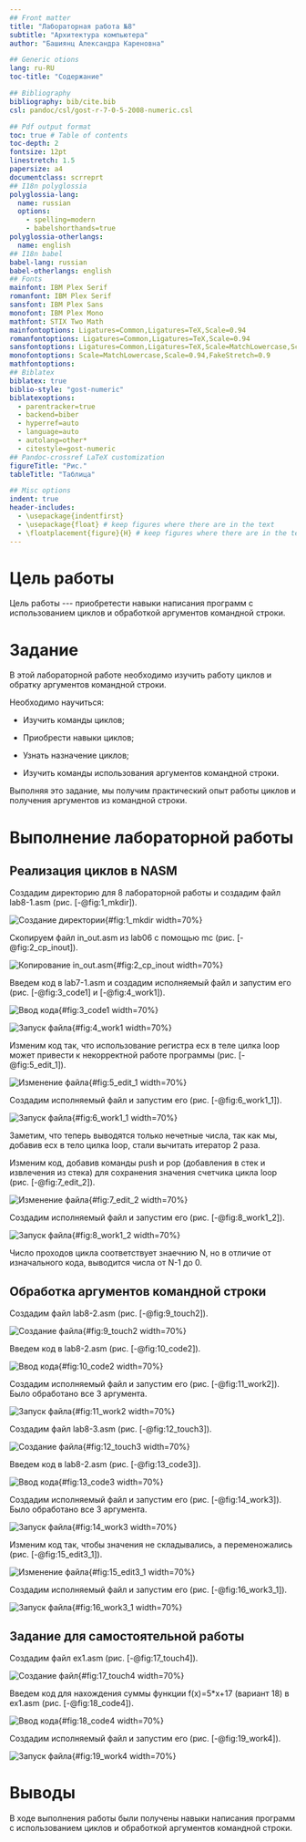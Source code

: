 ```yaml
---
## Front matter
title: "Лабораторная работа №8"
subtitle: "Архитектура компьютера"
author: "Башиянц Александра Кареновна"

## Generic otions
lang: ru-RU
toc-title: "Содержание"

## Bibliography
bibliography: bib/cite.bib
csl: pandoc/csl/gost-r-7-0-5-2008-numeric.csl

## Pdf output format
toc: true # Table of contents
toc-depth: 2
fontsize: 12pt
linestretch: 1.5
papersize: a4
documentclass: scrreprt
## I18n polyglossia
polyglossia-lang:
  name: russian
  options:
	- spelling=modern
	- babelshorthands=true
polyglossia-otherlangs:
  name: english
## I18n babel
babel-lang: russian
babel-otherlangs: english
## Fonts
mainfont: IBM Plex Serif
romanfont: IBM Plex Serif
sansfont: IBM Plex Sans
monofont: IBM Plex Mono
mathfont: STIX Two Math
mainfontoptions: Ligatures=Common,Ligatures=TeX,Scale=0.94
romanfontoptions: Ligatures=Common,Ligatures=TeX,Scale=0.94
sansfontoptions: Ligatures=Common,Ligatures=TeX,Scale=MatchLowercase,Scale=0.94
monofontoptions: Scale=MatchLowercase,Scale=0.94,FakeStretch=0.9
mathfontoptions:
## Biblatex
biblatex: true
biblio-style: "gost-numeric"
biblatexoptions:
  - parentracker=true
  - backend=biber
  - hyperref=auto
  - language=auto
  - autolang=other*
  - citestyle=gost-numeric
## Pandoc-crossref LaTeX customization
figureTitle: "Рис."
tableTitle: "Таблица"

## Misc options
indent: true
header-includes:
  - \usepackage{indentfirst}
  - \usepackage{float} # keep figures where there are in the text
  - \floatplacement{figure}{H} # keep figures where there are in the text
---
```


# Цель работы

Цель работы --- приобретести навыки написания программ с использованием циклов и обработкой
аргументов командной строки.


# Задание

В этой лабораторной работе необходимо изучить работу циклов и обратку аргументов командной строки.

Необходимо научиться:

* Изучить команды циклов;

* Приобрести навыки циклов;

* Узнать назначение циклов;

* Изучить команды использования аргументов командной строки.

Выполняя это задание, мы получим практический опыт работы циклов и получения аргументов из командной строки.



# Выполнение лабораторной работы

## Реализация циклов в NASM

Создадим директорию для 8 лабораторной работы и создадим файл lab8-1.asm (рис. [-@fig:1_mkdir]).

![Создание директории](image/1_mkdir.png){#fig:1_mkdir width=70%}

Скопируем файл in_out.asm из lab06 с помощью mc (рис. [-@fig:2_cp_inout]).

![Копирование in_out.asm](image/2_cp_inout.png){#fig:2_cp_inout width=70%}

Введем код в lab7-1.asm и создадим исполняемый файл и запустим его (рис. [-@fig:3_code1] и [-@fig:4_work1]).

![Ввод кода](image/3_code1.png){#fig:3_code1 width=70%}

![Запуск файла](image/4_work1.png){#fig:4_work1 width=70%}

Изменим код так, что использование регистра ecx в теле цилка loop может привести к некорректной работе программы (рис. [-@fig:5_edit_1]).

![Изменение файла](image/5_edit_1.png){#fig:5_edit_1 width=70%}

Создадим исполняемый файл и запустим его (рис. [-@fig:6_work1_1]).

![Запуск файла](image/6_work1_1.png){#fig:6_work1_1 width=70%}

Заметим, что теперь выводятся только нечетные числа, так как мы, добавив ecx в тело цилка loop, стали вычитать итератор 2 раза.

Изменим код, добавив команды push и pop (добавления в стек и извлечения из стека) для сохранения значения счетчика цикла loop (рис. [-@fig:7_edit_2]).

![Изменение файла](image/7_edit_2.png){#fig:7_edit_2 width=70%}

Создадим исполняемый файл и запустим его (рис. [-@fig:8_work1_2]).

![Запуск файла](image/8_work1_2.png){#fig:8_work1_2 width=70%}

Число проходов цикла соответствует знаечнию N, но в отличие от изначального кода, выводится числа от N-1 до 0.

## Обработка аргументов командной строки

Создадим файл lab8-2.asm (рис. [-@fig:9_touch2]).

![Создание файла](image/9_touch2.png){#fig:9_touch2 width=70%}

Введем код в lab8-2.asm (рис. [-@fig:10_code2]).

![Ввод кода](image/10_code2.png){#fig:10_code2 width=70%}

Создадим исполняемый файл и запустим его (рис. [-@fig:11_work2]). Было обработано все 3 аргумента.

![Запуск файла](image/11_work2.png){#fig:11_work2 width=70%}

Создадим файл lab8-3.asm (рис. [-@fig:12_touch3]).

![Создание файла](image/12_touch3.png){#fig:12_touch3 width=70%}

Введем код в lab8-2.asm (рис. [-@fig:13_code3]).

![Ввод кода](image/13_code3.png){#fig:13_code3 width=70%}

Создадим исполняемый файл и запустим его (рис. [-@fig:14_work3]). Было обработано все 3 аргумента.

![Запуск файла](image/14_work3.png){#fig:14_work3 width=70%}

Изменим код так, чтобы значения не складывались, а переменожались (рис. [-@fig:15_edit3_1]).

![Изменение файла](image/15_edit3_1.png){#fig:15_edit3_1 width=70%}

Создадим исполняемый файл и запустим его (рис. [-@fig:16_work3_1]).

![Запуск файла](image/16_work3_1.png){#fig:16_work3_1 width=70%}


## Задание для самостоятельной работы

Создадим файл ex1.asm (рис. [-@fig:17_touch4]).

![Создание файл](image/17_touch4.png){#fig:17_touch4 width=70%}

Введем код для нахождения суммы функции f(x)=5*x+17 (вариант 18) в ex1.asm (рис. [-@fig:18_code4]).

![Ввод кода](image/18_code4.png){#fig:18_code4 width=70%}

Создадим исполняемый файл и запустим его (рис. [-@fig:19_work4]).

![Запуск файла](image/19_work4.png){#fig:19_work4 width=70%}


# Выводы

В ходе выполнения работы были получены навыки написания программ с использованием циклов и обработкой
аргументов командной строки.

